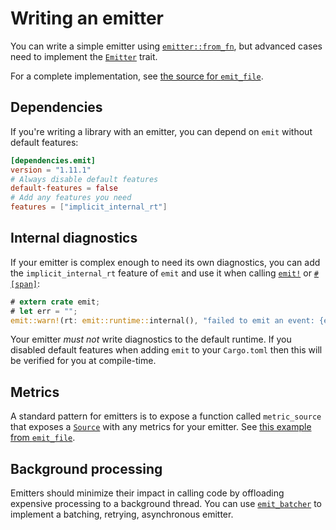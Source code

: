 # Writing an emitter

You can write a simple emitter using [`emitter::from_fn`](https://docs.rs/emit/1.11.1/emit/emitter/fn.from_fn.html), but advanced cases need to implement the [`Emitter`](https://docs.rs/emit/1.11.1/emit/trait.Emitter.html) trait.

For a complete implementation, see [the source for `emit_file`](https://github.com/emit-rs/emit/blob/main/emitter/file/src/lib.rs).

## Dependencies

If you're writing a library with an emitter, you can depend on `emit` without default features:

```toml
[dependencies.emit]
version = "1.11.1"
# Always disable default features
default-features = false
# Add any features you need
features = ["implicit_internal_rt"]
```

## Internal diagnostics

If your emitter is complex enough to need its own diagnostics, you can add the `implicit_internal_rt` feature of `emit` and use it when calling [`emit!`](https://docs.rs/emit/1.11.1/emit/macro.emit.html) or [`#[span]`](https://docs.rs/emit/1.11.1/emit/attr.span.html):

```rust
# extern crate emit;
# let err = "";
emit::warn!(rt: emit::runtime::internal(), "failed to emit an event: {err}");
```

Your emitter _must not_ write diagnostics to the default runtime. If you disabled default features when adding `emit` to your `Cargo.toml` then this will be verified for you at compile-time.

## Metrics

A standard pattern for emitters is to expose a function called `metric_source` that exposes a [`Source`](https://docs.rs/emit/1.11.1/emit/metric/source/trait.Source.html) with any metrics for your emitter. See [this example from `emit_file`](https://docs.rs/emit_file/1.11.1/emit_file/struct.FileSet.html#method.metric_source).

## Background processing

Emitters should minimize their impact in calling code by offloading expensive processing to a background thread. You can use [`emit_batcher`](https://docs.rs/emit_batcher/1.11.1/emit_batcher/index.html) to implement a batching, retrying, asynchronous emitter.
